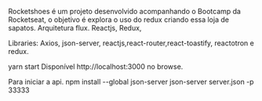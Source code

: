 Rocketshoes é um projeto desenvolvido acompanhando o Bootcamp da Rocketseat, o objetivo é explora o uso do redux criando essa loja de sapatos.
Arquitetura flux.
Reactjs,
Redux,

Libraries: Axios, json-server, reactjs,react-router,react-toastify, reactotron e redux.

yarn start
Disponível http://localhost:3000 no browse.

Para iniciar a api.
npm install --global json-server
json-server server.json -p 33333
